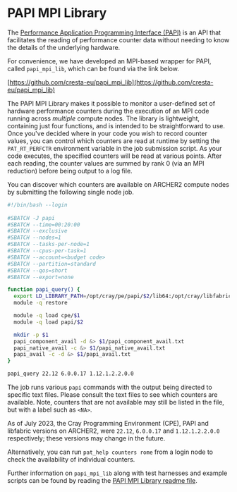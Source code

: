 # PAPI MPI Library

The [Performance Application Programming Interface (PAPI)](https://icl.utk.edu/papi/) is an API that facilitates the 
reading of performance counter data without needing to know the details of the underlying hardware. 

For convenience, we have developed an MPI-based wrapper for PAPI, called `papi_mpi_lib`, which can be found via the
link below.

[https://github.com/cresta-eu/papi_mpi_lib](https://github.com/cresta-eu/papi_mpi_lib)

The PAPI MPI Library makes it possible to monitor a user-defined set of hardware performance
counters during the execution of an MPI code running across *multiple* compute nodes. The
library is lightweight, containing just four functions, and is intended to be straightforward
to use. Once you've decided where in your code you wish to record counter values, you can
control which counters are read at runtime by setting the `PAT_RT_PERFCTR` environment
variable in the job submission script. As your code executes, the specified counters
will be read at various points. After each reading, the counter values are summed by rank 0
(via an MPI reduction) before being output to a log file.

You can discover which counters are available on ARCHER2 compute nodes by submitting the
following single node job.

```bash
#!/bin/bash --login
  
#SBATCH -J papi
#SBATCH --time=00:20:00
#SBATCH --exclusive
#SBATCH --nodes=1
#SBATCH --tasks-per-node=1
#SBATCH --cpus-per-task=1
#SBATCH --account=<budget code>
#SBATCH --partition=standard
#SBATCH --qos=short
#SBATCH --export=none

function papi_query() {
  export LD_LIBRARY_PATH=/opt/cray/pe/papi/$2/lib64:/opt/cray/libfabric/$3/lib64
  module -q restore

  module -q load cpe/$1
  module -q load papi/$2

  mkdir -p $1
  papi_component_avail -d &> $1/papi_component_avail.txt
  papi_native_avail -c &> $1/papi_native_avail.txt
  papi_avail -c -d &> $1/papi_avail.txt
}

papi_query 22.12 6.0.0.17 1.12.1.2.2.0.0
```

The job runs various `papi` commands with the output being directed to specific text files.
Please consult the text files to see which counters are available. Note, counters that
are not available may still be listed in the file, but with a label such as `<NA>`.

As of July 2023, the Cray Programming Environment (CPE), PAPI and libfabric versions
on ARCHER2, were `22.12`, `6.0.0.17` and `1.12.1.2.2.0.0` respectively; these versions may change in
the future.

Alternatively, you can run `pat_help counters rome` from a login node to check the availability of
individual counters.

Further information on `papi_mpi_lib` along with test harnesses and example scripts can be found by reading
the [PAPI MPI Library readme file](https://github.com/cresta-eu/papi_mpi_lib).

